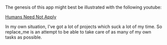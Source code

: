 The genesis of this app might best be illustrated with the following youtube:

[Humans Need Not Apply](https://youtu.be/7Pq-S557XQU)

In my own situation, I've got a lot of projects which suck a lot of my time. So replace_me is an attempt to be able to take care of as many of my own tasks as possible.



